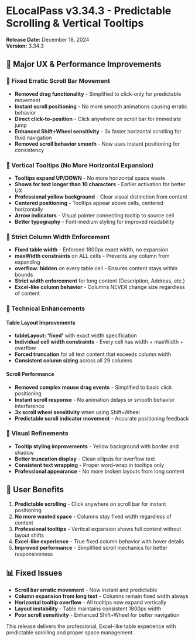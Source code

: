 # ELocalPass v3.34.3 - Predictable Scrolling & Vertical Tooltips

**Release Date:** December 18, 2024  
**Version:** 3.34.3

## 🎯 Major UX & Performance Improvements

### 🔄 Fixed Erratic Scroll Bar Movement
- **Removed drag functionality** - Simplified to click-only for predictable movement
- **Instant scroll positioning** - No more smooth animations causing erratic behavior
- **Direct click-to-position** - Click anywhere on scroll bar for immediate jump
- **Enhanced Shift+Wheel sensitivity** - 3x faster horizontal scrolling for fluid navigation
- **Removed scroll behavior smooth** - Now uses instant positioning for consistency

### 📖 Vertical Tooltips (No More Horizontal Expansion)
- **Tooltips expand UP/DOWN** - No more horizontal space waste
- **Shows for text longer than 10 characters** - Earlier activation for better UX
- **Professional yellow background** - Clear visual distinction from content
- **Centered positioning** - Tooltips appear above cells, centered horizontally
- **Arrow indicators** - Visual pointer connecting tooltip to source cell
- **Better typography** - Font-medium styling for improved readability

### 📏 Strict Column Width Enforcement
- **Fixed table width** - Enforced 1800px exact width, no expansion
- **maxWidth constraints** on ALL cells - Prevents any column from expanding
- **overflow: hidden** on every table cell - Ensures content stays within bounds
- **Strict width enforcement** for long content (Description, Address, etc.)
- **Excel-like column behavior** - Columns NEVER change size regardless of content

### 🔧 Technical Enhancements

#### Table Layout Improvements
- **tableLayout: 'fixed'** with exact width specification
- **Individual cell width constraints** - Every cell has width + maxWidth + overflow
- **Forced truncation** for all text content that exceeds column width
- **Consistent column sizing** across all 29 columns

#### Scroll Performance
- **Removed complex mouse drag events** - Simplified to basic click positioning
- **Instant scroll response** - No animation delays or smooth behavior interference
- **3x scroll wheel sensitivity** when using Shift+Wheel
- **Predictable scroll indicator movement** - Accurate positioning feedback

### 🎨 Visual Refinements
- **Tooltip styling improvements** - Yellow background with border and shadow
- **Better truncation display** - Clean ellipsis for overflow text
- **Consistent text wrapping** - Proper word-wrap in tooltips only
- **Professional appearance** - No more broken layouts from long content

## 🚀 User Benefits
1. **Predictable scrolling** - Click anywhere on scroll bar for instant positioning
2. **No more wasted space** - Columns stay fixed width regardless of content
3. **Professional tooltips** - Vertical expansion shows full content without layout shifts
4. **Excel-like experience** - True fixed column behavior with hover details
5. **Improved performance** - Simplified scroll mechanics for better responsiveness

## 📊 Fixed Issues
- **Scroll bar erratic movement** - Now instant and predictable
- **Column expansion from long text** - Columns remain fixed width always
- **Horizontal tooltip overflow** - All tooltips now expand vertically
- **Layout instability** - Table maintains consistent 1800px width
- **Poor scroll sensitivity** - Enhanced Shift+Wheel for better navigation

This release delivers the professional, Excel-like table experience with predictable scrolling and proper space management. 